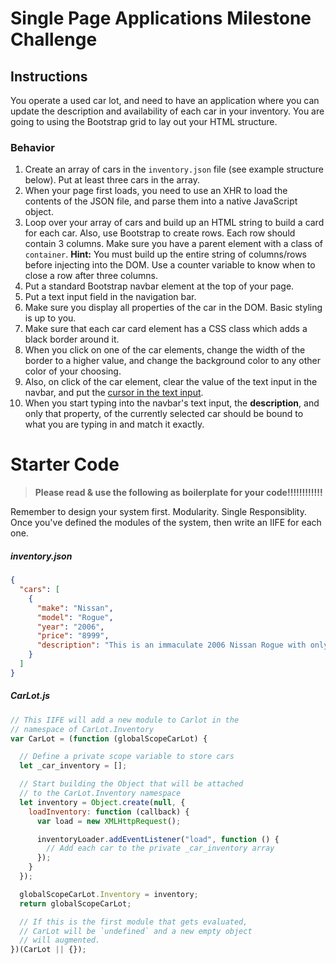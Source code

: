 # Single Page Applications Milestone Challenge

## Instructions

You operate a used car lot, and need to have an application where you can update the description and availability of each car in your inventory. You are going to using the Bootstrap grid to lay out your HTML structure.

### Behavior

1. Create an array of cars in the `inventory.json` file (see example structure below). Put at least three cars in the array.
1. When your page first loads, you need to use an XHR to load the contents of the JSON file, and parse them into a native JavaScript object.
1. Loop over your array of cars and build up an HTML string to build a card for each car. Also, use Bootstrap to create rows. Each row should contain 3 columns. Make sure you have a parent element with a class of `container`. __Hint:__ You must build up the entire string of columns/rows before injecting into the DOM. Use a counter variable to know when to close a row after three columns.
1. Put a standard Bootstrap navbar element at the top of your page.
1. Put a text input field in the navigation bar.
1. Make sure you display all properties of the car in the DOM. Basic styling is up to you.
1. Make sure that each car card element has a CSS class which adds a black border around it.
1. When you click on one of the car elements, change the width of the border to a higher value, and change the background color to any other color of your choosing.
1. Also, on click of the car element, clear the value of the text input in the navbar, and put the [cursor in the text input](https://developer.mozilla.org/en-US/docs/Web/API/HTMLElement/focus).
1. When you start typing into the navbar's text input, the **description**, and only that property, of the currently selected car should be bound to what you are typing in and match it exactly.

# Starter Code

> **Please read & use the following as boilerplate for your code!!!!!!!!!!!!**

Remember to design your system first. Modularity. Single Responsiblity. Once you've defined the modules of the system, then write an IIFE for each one.

##### inventory.json

```json
{
  "cars": [
    {
      "make": "Nissan",
      "model": "Rogue",
      "year": "2006",
      "price": "8999",
      "description": "This is an immaculate 2006 Nissan Rogue with only 25000 miles on it. Leather seats, power everything."
    }
  ]
}
```

##### CarLot.js

```js
// This IIFE will add a new module to Carlot in the
// namespace of CarLot.Inventory
var CarLot = (function (globalScopeCarLot) {

  // Define a private scope variable to store cars
  let _car_inventory = [];

  // Start building the Object that will be attached
  // to the CarLot.Inventory namespace
  let inventory = Object.create(null, {
    loadInventory: function (callback) {
      var load = new XMLHttpRequest();

      inventoryLoader.addEventListener("load", function () {
        // Add each car to the private _car_inventory array
      });
    }
  });

  globalScopeCarLot.Inventory = inventory;
  return globalScopeCarLot;

  // If this is the first module that gets evaluated,
  // CarLot will be `undefined` and a new empty object
  // will augmented.
})(CarLot || {});
```
